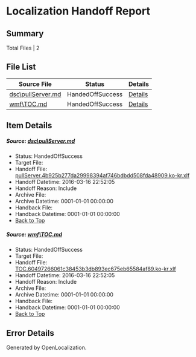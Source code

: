 # <a name='report-top'></a> Localization Handoff Report

## Summary
 Total Files | 2

## File List
 Source File | Status | Details 
 ----------- | ------ | ------- 
 [dsc\pullServer.md](https://github.com/PowerShell/powerShell-Docs/blob/dc5696c9540352c5382d57cb8aed3df8f119d091/dsc/pullServer.md) | HandedOffSuccess | [Details](#51a5cd22cc00e59db2acc910dcfbd6e56fe55d9551)
 [wmf\TOC.md](https://github.com/PowerShell/powerShell-Docs/blob/dc5696c9540352c5382d57cb8aed3df8f119d091/wmf/TOC.md) | HandedOffSuccess | [Details](#ab0af09d1888be43952868d9a8f16902fa28c1e1150)

## Item Details
##### <a name='51a5cd22cc00e59db2acc910dcfbd6e56fe55d9551'></a> Source: [dsc\pullServer.md](https://github.com/PowerShell/powerShell-Docs/blob/dc5696c9540352c5382d57cb8aed3df8f119d091/dsc/pullServer.md)
* Status: HandedOffSuccess
* Target File: 
* Handoff File: [pullServer.4b925b277da29998394af746bdbdd508fda48909.ko-kr.xlf](https://github.com/PowerShell/powerShell-Docs.handoff/blob/e25b3d3b72172a7340b94c4d4afb1b5b6f7e8d11/ol-handoff/PowerShell/powerShell-Docs.ko-kr/live/pullServer.4b925b277da29998394af746bdbdd508fda48909.ko-kr.xlf)
* Handoff Datetime: 2016-03-16 22:52:05
* Handoff Reason: Include
* Archive File: 
* Archive Datetime: 0001-01-01 00:00:00
* Handback File: 
* Handback Datetime: 0001-01-01 00:00:00
* [Back to Top](#report-top)

##### <a name='ab0af09d1888be43952868d9a8f16902fa28c1e1150'></a> Source: [wmf\TOC.md](https://github.com/PowerShell/powerShell-Docs/blob/dc5696c9540352c5382d57cb8aed3df8f119d091/wmf/TOC.md)
* Status: HandedOffSuccess
* Target File: 
* Handoff File: [TOC.60497266061c38453b3db893ec675eb65584af89.ko-kr.xlf](https://github.com/PowerShell/powerShell-Docs.handoff/blob/e25b3d3b72172a7340b94c4d4afb1b5b6f7e8d11/ol-handoff/PowerShell/powerShell-Docs.ko-kr/live/TOC.60497266061c38453b3db893ec675eb65584af89.ko-kr.xlf)
* Handoff Datetime: 2016-03-16 22:52:05
* Handoff Reason: Include
* Archive File: 
* Archive Datetime: 0001-01-01 00:00:00
* Handback File: 
* Handback Datetime: 0001-01-01 00:00:00
* [Back to Top](#report-top)


## Error Details

Generated by OpenLocalization.
